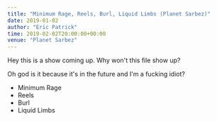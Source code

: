 ```yaml
---
title: "Minimum Rage, Reels, Burl, Liquid Limbs (Planet Sarbez)"
date: 2019-01-02
author: "Eric Patrick"
time: 2019-02-02T20:00:00+00:00
venue: "Planet Sarbez"
---
```


Hey this is a show coming up. Why won't this file show up?

Oh god is it because it's in the future and I'm a fucking idiot? 

* Minimum Rage
* Reels
* Burl
* Liquid Limbs